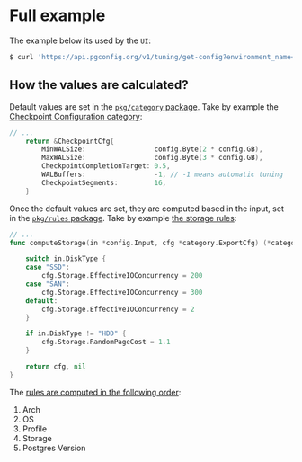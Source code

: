 # Full example

The example below its used by the `UI`:

```bash
$ curl 'https://api.pgconfig.org/v1/tuning/get-config?environment_name=WEB&format=alter_system&include_pgbadger=true&log_format=stderr&max_connections=100&pg_version=9.6&total_ram=2GB'
```

## How the values are calculated?

Default values are set in the [`pkg/category` package](https://github.com/pgconfig/api/tree/main/pkg/category). Take by example the [Checkpoint Configuration category](https://github.com/pgconfig/api/blob/main/pkg/category/checkpoint.go#L18-L26):

```go
// ...
	return &CheckpointCfg{
		MinWALSize:                 config.Byte(2 * config.GB),
		MaxWALSize:                 config.Byte(3 * config.GB),
		CheckpointCompletionTarget: 0.5,
		WALBuffers:                 -1, // -1 means automatic tuning
		CheckpointSegments:         16,
	}
```

Once the default values are set, they are computed based in the input, set in the [`pkg/rules` package](https://github.com/pgconfig/api/tree/main/pkg/rules). Take by example [the storage rules](https://github.com/pgconfig/api/blob/main/pkg/rules/storage.go#L8-L24):

```go
// ...
func computeStorage(in *config.Input, cfg *category.ExportCfg) (*category.ExportCfg, error) {

	switch in.DiskType {
	case "SSD":
		cfg.Storage.EffectiveIOConcurrency = 200
	case "SAN":
		cfg.Storage.EffectiveIOConcurrency = 300
	default:
		cfg.Storage.EffectiveIOConcurrency = 2
	}

	if in.DiskType != "HDD" {
		cfg.Storage.RandomPageCost = 1.1
	}

	return cfg, nil
}
```

The [rules are computed in the following order](https://github.com/pgconfig/api/blob/main/pkg/rules/compute.go#L12-L22):

1. Arch
1. OS
1. Profile
1. Storage
1. Postgres Version
